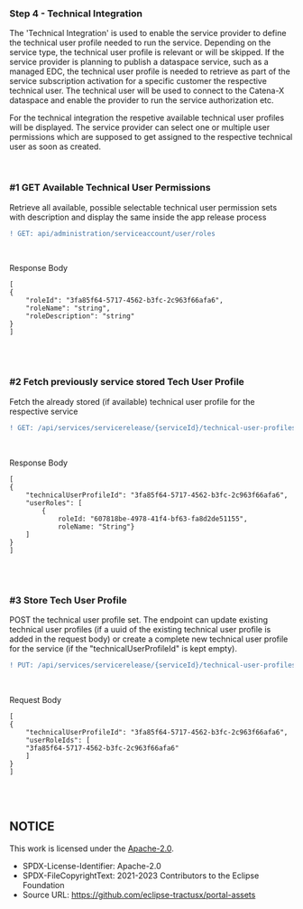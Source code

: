 ### Step 4 - Technical Integration

The 'Technical Integration' is used to enable the service provider to define the technical user profile needed to run the service. Depending on the service type, the technical user profile is relevant or will be skipped.
If the service provider is planning to publish a dataspace service, such as a managed EDC, the technical user profile is needed to retrieve as part of the service subscription activation for a specific customer the respective technical user. The technical user will be used to connect to the Catena-X dataspace and enable the provider to run the service authorization etc.

For the technical integration the respetive available technical user profiles will be displayed.
The service provider can select one or multiple user permissions which are supposed to get assigned to the respective technical user as soon as created.

<br>

### #1 GET Available Technical User Permissions

Retrieve all available, possible selectable technical user permission sets with description and display the same inside the app release process

```diff
! GET: api/administration/serviceaccount/user/roles
```

<br>

Response Body

    [
    {
        "roleId": "3fa85f64-5717-4562-b3fc-2c963f66afa6",
        "roleName": "string",
        "roleDescription": "string"
    }
    ]

<br>
<br>

### #2 Fetch previously service stored Tech User Profile

Fetch the already stored (if available) technical user profile for the respective service

```diff
! GET: /api/services/servicerelease/{serviceId}/technical-user-profiles
```

<br>

Response Body

    [
    {
        "technicalUserProfileId": "3fa85f64-5717-4562-b3fc-2c963f66afa6",
        "userRoles": [
            {
                roleId: "607818be-4978-41f4-bf63-fa8d2de51155",
                roleName: "String"}
        ]
    }
    ]

<br>
<br>

### #3 Store Tech User Profile

POST the technical user profile set. The endpoint can update existing technical user profiles (if a uuid of the existing technical user profile is added in the request body) or create a complete new technical user profile for the service (if the "technicalUserProfileId" is kept empty).

```diff
! PUT: /api/services/servicerelease/{serviceId}/technical-user-profiles
```

<br>

Request Body

    [
    {
        "technicalUserProfileId": "3fa85f64-5717-4562-b3fc-2c963f66afa6",
        "userRoleIds": [
        "3fa85f64-5717-4562-b3fc-2c963f66afa6"
        ]
    }
    ]

<br>
<br>

## NOTICE

This work is licensed under the [Apache-2.0](https://www.apache.org/licenses/LICENSE-2.0).

- SPDX-License-Identifier: Apache-2.0
- SPDX-FileCopyrightText: 2021-2023 Contributors to the Eclipse Foundation
- Source URL: https://github.com/eclipse-tractusx/portal-assets
